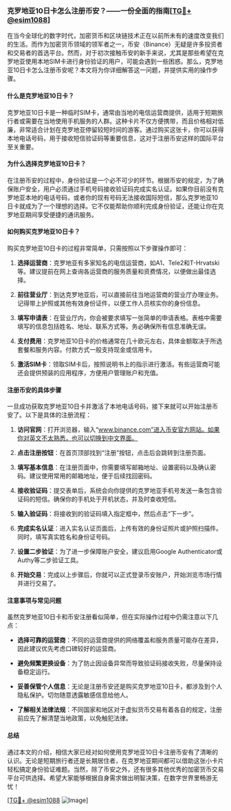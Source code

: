 ### 克罗地亚10日卡怎么注册币安？——一份全面的指南[[TG💪+ @esim1088](https://t.me/s/esim1088)]

在当今全球化的数字时代，加密货币和区块链技术正在以前所未有的速度改变我们的生活。而作为加密货币领域的领军者之一，币安（Binance）无疑是许多投资者和交易者的首选平台。然而，对于初次接触币安的新手来说，尤其是那些希望在克罗地亚使用本地SIM卡进行身份验证的用户，可能会遇到一些困惑。那么，克罗地亚10日卡怎么注册币安呢？本文将为你详细解答这一问题，并提供实用的操作步骤。

#### 什么是克罗地亚10日卡？

克罗地亚10日卡是一种临时SIM卡，通常由当地的电信运营商提供，适用于短期旅行者或需要在当地使用手机服务的人群。这种卡片不仅方便携带，而且价格相对低廉，非常适合计划在克罗地亚停留较短时间的游客。通过购买这张卡，你可以获得本地电话号码，用于接收短信验证码等重要信息，这对于注册币安这样的国际平台至关重要。

#### 为什么选择克罗地亚10日卡？

在注册币安的过程中，身份验证是一个必不可少的环节。根据币安的规定，为了确保账户安全，用户必须通过手机号码接收验证码完成实名认证。如果你目前没有克罗地亚本地的电话号码，或者你的现有号码无法接收国际短信，那么克罗地亚10日卡就成为了一个理想的选择。它不仅能帮助你顺利完成身份验证，还能让你在克罗地亚期间享受便捷的通讯服务。

#### 如何购买克罗地亚10日卡？

购买克罗地亚10日卡的过程非常简单，只需按照以下步骤操作即可：

1. **选择运营商**：克罗地亚有多家知名的电信运营商，如A1、Tele2和T-Hrvatski等。建议提前在网上查询各运营商的服务质量和资费情况，以便做出最佳选择。
   
2. **前往营业厅**：到达克罗地亚后，可以直接前往当地运营商的营业厅办理业务。记得带上护照或其他有效身份证件，以便工作人员核实你的身份信息。

3. **填写申请表**：在营业厅内，你会被要求填写一张简单的申请表格。表格中需要填写的信息包括姓名、地址、联系方式等。务必确保所有信息准确无误。

4. **支付费用**：克罗地亚10日卡的价格通常在几十欧元左右，具体金额取决于所选套餐和服务内容。付款方式一般支持现金或信用卡。

5. **激活SIM卡**：领取SIM卡后，按照说明书上的指示进行激活。有些运营商可能还会提供预装的应用程序，方便用户管理账户和充值。

#### 注册币安的具体步骤

一旦成功获取克罗地亚10日卡并激活了本地电话号码，接下来就可以开始注册币安了。以下是具体的注册流程：

1. **访问官网**：打开浏览器，输入“www.binance.com”进入币安官方网站。如果你对英文不太熟悉，也可以切换到中文界面。

2. **点击注册按钮**：在首页顶部找到“注册”按钮，点击后会跳转到注册页面。

3. **填写基本信息**：在注册页面中，你需要填写邮箱地址、设置密码以及确认密码。建议使用常用的邮箱地址，便于后续找回密码。

4. **接收验证码**：提交表单后，系统会向你提供的克罗地亚手机号发送一条包含验证码的短信。确保你的手机处于开机状态，并及时查收短信。

5. **输入验证码**：将接收到的验证码填入指定框中，然后点击“下一步”。

6. **完成实名认证**：进入实名认证页面后，上传有效的身份证照片或护照扫描件。同时，填写真实姓名和身份证号码。

7. **设置二步验证**：为了进一步保障账户安全，建议启用Google Authenticator或Authy等二步验证工具。

8. **开始交易**：完成以上步骤后，你就可以正式登录币安账户，开始浏览市场行情并进行交易了。

#### 注意事项与常见问题

虽然克罗地亚10日卡和币安注册看似简单，但在实际操作过程中仍需注意以下几点：

- **选择可靠的运营商**：不同的运营商提供的网络覆盖和服务质量可能存在差异，因此建议优先考虑口碑较好的运营商。
  
- **避免频繁更换设备**：为了防止因设备异常而导致验证码接收失败，尽量保持设备稳定运行。

- **妥善保管个人信息**：无论是注册币安还是购买克罗地亚10日卡，都涉及到个人隐私保护。切勿随意透露敏感信息给他人。

- **了解相关法律法规**：不同国家和地区对于虚拟货币交易有着各自的规定，注册前应先了解清楚当地政策，以免触犯法律。

#### 总结

通过本文的介绍，相信大家已经对如何使用克罗地亚10日卡注册币安有了清晰的认识。无论是短期旅行者还是长期居住者，在克罗地亚期间都可以借助这张小卡片轻松搞定身份验证难题。当然，除了币安之外，还有很多其他优秀的加密货币交易平台可供选择。希望大家能够根据自身需求做出明智决策，在数字世界里畅游无忧！

[[TG💪+ @esim1088](https://t.me/s/esim1088) ![Image](https://i.postimg.cc/4NQfJmqS/Snipaste-2025-05-13-00-14-12.png)]